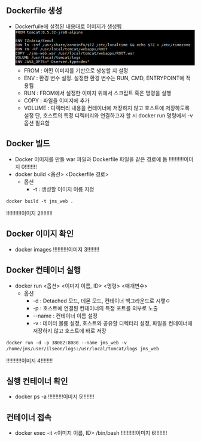 ## Dockerfile 생성
* Dockerfuile에 설정된 내용대로 이미지가 생성됨
![1.png](./docker.md/1.png)
  * FROM : 어떤 이미지를 기반으로 생성할 지 설정
  * ENV : 환경 변수 설정. 설정한 환경 변수는 RUN, CMD, ENTRYPOINT에 적용됨
  * RUN : FROM에서 설정한 이미지 위에서 스크립트 혹은 명령을 실행
  * COPY : 파일을 이미지에 추가
  * VOLUME : 디렉터리 내용을 컨테이너에 저장하지 않고 호스트에 저장하도록 설정
  단, 호스트의 특정 디렉터리와 연결하고자 할 시 docker run 명령에서 -v 옵션 필요함

## Docker 빌드
* Docker 이미지를 만들 war 파일과 Dockerfile 파일을 같은 경로에 둠
!!!!!!!!!!이미지 0!!!!!!!!
* docker build <옵션> <Dockerfile 경로>
  * 옵션
    * -t : 생성할 이미지 이름 지정
<pre><code>docker build -t jms_web .</code></pre>
!!!!!!!!!!이미지 2!!!!!!!!

## Docker 이미지 확인
* docker images
!!!!!!!!!!이미지 3!!!!!!!!

## Docker 컨테이너 실행
* docker run <옵션> <이미지 이름, ID> <명령> <매개변수>
  * 옵션
    * -d : Detached 모드, 데몬 모드, 컨테이너 백그라운드로 시랳ㅇ
    * -p : 호스트에 연결된 컨테이너의 특정 포트를 외부로 노출
    * --name : 컨테이너 이름 설정
    * -v : 데이터 볼륨 설정, 호스트와 공유할 디렉터리 설정, 파일을 컨테이너에 저장하지 않고 호스트에 바로 저장
<pre><code>docker run -d -p 38082:8080 --name jms_web -v /home/jms/user/ilseon/logs:/usr/local/tomcat/logs jms_web</code></pre>
!!!!!!!!!!이미지 4!!!!!!!!

## 실행 컨테이너 확인
* docker ps -a
!!!!!!!!!!이미지 5!!!!!!!!

## 컨테이너 접속
* docker exec -it <이미지 이름, ID> /bin/bash
!!!!!!!!!!이미지 6!!!!!!!!
